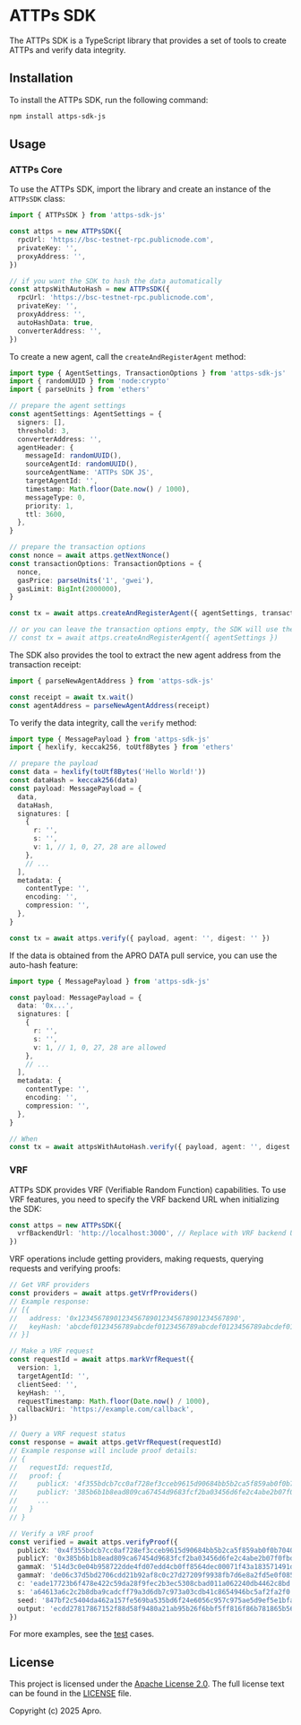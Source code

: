 # ATTPs SDK

The ATTPs SDK is a TypeScript library that provides a set of tools to create ATTPs and verify data integrity.

## Installation

To install the ATTPs SDK, run the following command:

```bash
npm install attps-sdk-js
```

## Usage

### ATTPs Core

To use the ATTPs SDK, import the library and create an instance of the `ATTPsSDK` class:

```typescript
import { ATTPsSDK } from 'attps-sdk-js'

const attps = new ATTPsSDK({
  rpcUrl: 'https://bsc-testnet-rpc.publicnode.com',
  privateKey: '',
  proxyAddress: '',
})

// if you want the SDK to hash the data automatically
const attpsWithAutoHash = new ATTPsSDK({
  rpcUrl: 'https://bsc-testnet-rpc.publicnode.com',
  privateKey: '',
  proxyAddress: '',
  autoHashData: true,
  converterAddress: '',
})
```

To create a new agent, call the `createAndRegisterAgent` method:

```typescript
import type { AgentSettings, TransactionOptions } from 'attps-sdk-js'
import { randomUUID } from 'node:crypto'
import { parseUnits } from 'ethers'

// prepare the agent settings
const agentSettings: AgentSettings = {
  signers: [],
  threshold: 3,
  converterAddress: '',
  agentHeader: {
    messageId: randomUUID(),
    sourceAgentId: randomUUID(),
    sourceAgentName: 'ATTPs SDK JS',
    targetAgentId: '',
    timestamp: Math.floor(Date.now() / 1000),
    messageType: 0,
    priority: 1,
    ttl: 3600,
  },
}

// prepare the transaction options
const nonce = await attps.getNextNonce()
const transactionOptions: TransactionOptions = {
  nonce,
  gasPrice: parseUnits('1', 'gwei'),
  gasLimit: BigInt(2000000),
}

const tx = await attps.createAndRegisterAgent({ agentSettings, transactionOptions })

// or you can leave the transaction options empty, the SDK will use the auto-generated values
// const tx = await attps.createAndRegisterAgent({ agentSettings })
```

The SDK also provides the tool to extract the new agent address from the transaction receipt:

```typescript
import { parseNewAgentAddress } from 'attps-sdk-js'

const receipt = await tx.wait()
const agentAddress = parseNewAgentAddress(receipt)
```

To verify the data integrity, call the `verify` method:

```typescript
import type { MessagePayload } from 'attps-sdk-js'
import { hexlify, keccak256, toUtf8Bytes } from 'ethers'

// prepare the payload
const data = hexlify(toUtf8Bytes('Hello World!'))
const dataHash = keccak256(data)
const payload: MessagePayload = {
  data,
  dataHash,
  signatures: [
    {
      r: '',
      s: '',
      v: 1, // 1, 0, 27, 28 are allowed
    },
    // ...
  ],
  metadata: {
    contentType: '',
    encoding: '',
    compression: '',
  },
}

const tx = await attps.verify({ payload, agent: '', digest: '' })
```

If the data is obtained from the APRO DATA pull service, you can use the auto-hash feature:

```typescript
import type { MessagePayload } from 'attps-sdk-js'

const payload: MessagePayload = {
  data: '0x...',
  signatures: [
    {
      r: '',
      s: '',
      v: 1, // 1, 0, 27, 28 are allowed
    },
    // ...
  ],
  metadata: {
    contentType: '',
    encoding: '',
    compression: '',
  },
}

// When
const tx = await attpsWithAutoHash.verify({ payload, agent: '', digest: '' })
```

### VRF

ATTPs SDK provides VRF (Verifiable Random Function) capabilities. To use VRF features, you need to specify the VRF backend URL when initializing the SDK:

```typescript
const attps = new ATTPsSDK({
  vrfBackendUrl: 'http://localhost:3000', // Replace with VRF backend URL
})
```

VRF operations include getting providers, making requests, querying requests and verifying proofs:

```typescript
// Get VRF providers
const providers = await attps.getVrfProviders()
// Example response:
// [{
//   address: '0x1234567890123456789012345678901234567890',
//   keyHash: 'abcdef0123456789abcdef0123456789abcdef0123456789abcdef0123456789'
// }]

// Make a VRF request
const requestId = await attps.markVrfRequest({
  version: 1,
  targetAgentId: '',
  clientSeed: '',
  keyHash: '',
  requestTimestamp: Math.floor(Date.now() / 1000),
  callbackUri: 'https://example.com/callback',
})

// Query a VRF request status
const response = await attps.getVrfRequest(requestId)
// Example response will include proof details:
// {
//   requestId: requestId,
//   proof: {
//     publicX: '4f355bdcb7cc0af728ef3cceb9615d90684bb5b2ca5f859ab0f0b704075871aa',
//     publicY: '385b6b1b8ead809ca67454d9683fcf2ba03456d6fe2c4abe2b07f0fbdbb2f1c1',
//     ...
//   }
// }

// Verify a VRF proof
const verified = await attps.verifyProof({
  publicX: '0x4f355bdcb7cc0af728ef3cceb9615d90684bb5b2ca5f859ab0f0b704075871aa', // allowed hex string or base64 string
  publicY: '0x385b6b1b8ead809ca67454d9683fcf2ba03456d6fe2c4abe2b07f0fbdbb2f1c1',
  gammaX: '514d3c0e04b958722dde4fd07edd4cb0ff8564dec00071f43a183571491dc854',
  gammaY: 'de06c37d5bd2706cdd21b92af8c0c27d27209f9938fb7d6e8a2fd5e0f0851b61',
  c: 'eade17723b6f478e422c59da28f9fec2b3ec5308cbad011a062240db4462c8bd',
  s: 'a64613a6c2c2b8dba9cadcff79a3d6db7c973a03cdb41c8654946bc5af2fa2f0',
  seed: '847bf2c5404da462a157fe569ba535bd6f24e6056c957c975ae5d9ef5e1bfa73',
  output: 'ecdd27817867152f88d58f9480a21ab95b26f6bbf5ff816f86b781865b562f96',
})
```

For more examples, see the [test](test/index.test.ts) cases.

## License

This project is licensed under the [Apache License 2.0](http://www.apache.org/licenses/LICENSE-2.0). The full license text can be found in the [LICENSE](LICENSE) file.

Copyright (c) 2025 Apro.
